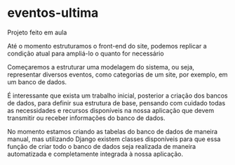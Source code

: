 # eventos-ultima

Projeto feito em aula

Até o momento estruturamos o front-end do site, podemos replicar a condição atual para ampliá-lo o quanto for necessário

Começaremos a estruturar uma modelagem do sistema, ou seja, representar diversos eventos, como categorias de um site, por exemplo, em um banco de dados.

É interessante que exista um trabalho inicial, posterior a criação dos bancos de dados, para definir sua estrutura de base, pensando com cuidado todas as necessidades e recursos disponíveis na nossa aplicação que devem transmitir ou receber informações do banco de dados.

No momento estamos criando as tabelas do banco de dados de maneira manual, mas utilizando Django existem classes disponíveis para que essa função de criar todo o banco de dados seja realizada de maneira automatizada e completamente integrada à nossa aplicação.
